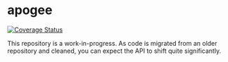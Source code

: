 # apogee

[![Coverage Status](https://coveralls.io/repos/github/markdouthwaite/apogee/badge.svg?branch=master)](https://coveralls.io/github/markdouthwaite/apogee?branch=master)

This repository is a work-in-progress. As code is migrated from an older repository and cleaned, you can expect the API to shift
quite significantly. 
